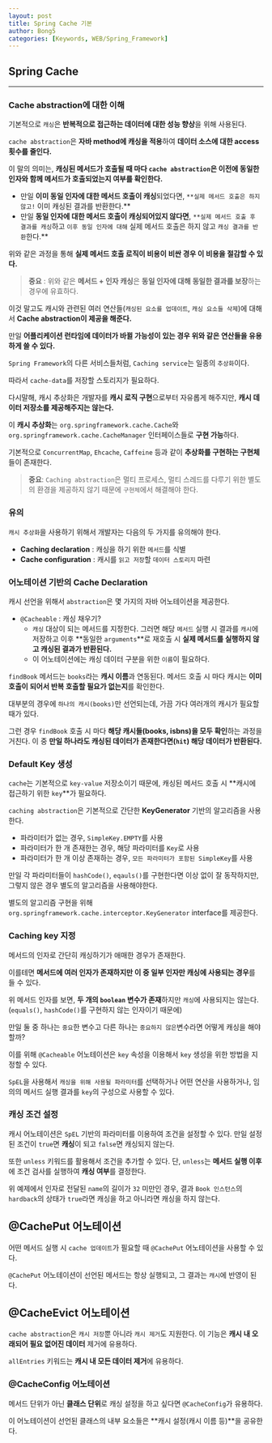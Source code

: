 ```yaml
---
layout: post
title: Spring Cache 기본
author: Bong5
categories: [Keywords, WEB/Spring_Framework]
---
```


## Spring Cache



---

### Cache abstraction에 대한 이해

기본적으로 `캐싱`은 **반복적으로 접근하는 데이터에 대한 성능 향상**을 위해 사용된다.

`cache abstraction`은 **자바 method에 캐싱을 적용**하여 **데이터 소스에 대한 access 횟수를 줄인다.**

이 말의 의미는, **캐싱된 메서드가 호출될 때 마다 `cache abstraction`은 이전에 동일한 인자와 함께 메서드가 호출되었는지 여부를 확인한다.**

- 만일 **이미 동일 인자에 대한 메서드 호출이 캐싱**되었다면, `**실제 메서드 호출은 하지 않고!` 이미 캐싱된 결과를 반환한다.**
- 만일 **동일 인자에 대한 메서드 호출이 캐싱되어있지 않다면**, `**실제 메서드 호출 후 결과를 캐싱`하고 `이후 동일 인자에 대해` 실제 메서드 호출은 하지 않고 `캐싱 결과를 반환`한다.**

위와 같은 과정을 통해 **실제 메서드 호출 로직이 비용이 비싼 경우 이 비용을 절감할 수 있다.**

> **중요** : 위와 같은 **메서드 + 인자 캐싱**은 **동일 인자에 대해 동일한 결과를 보장**하는 경우에 유효하다.
>

이것 말고도 캐시와 관련된 여러 연산들(`캐싱된 요소를 업데이트`, `캐싱 요소들 삭제`)에 대해서 **Cache abstraction이 제공을 해준다.**

만일 **어플리케이션 런타임에 데이터가 바뀔 가능성이 있는 경우 위와 같은 연산들을 유용하게 쓸 수 있다.**

`Spring Framework`의 다른 서비스들처럼, `Caching service`는 일종의 `추상화`이다.

따라서 `cache-data`를 저장할 스토리지가 필요하다.

다시말해, 캐시 추상화은 개발자를 **캐시 로직 구현**으로부터 자유롭게 해주지만, **캐시 데이터 저장소를 제공해주지는 않는다.**

이 **캐시 추상화**는 `org.springframework.cache.Cache`와 `org.springframework.cache.CacheManager` 인터페이스들로 **구현 가능**하다.

기본적으로 `ConcurrentMap`, `Ehcache`, `Caffeine` 등과 같이 **추상화를 구현하는 구현체**들이 존재한다.

> **중요**: `Caching abstraction`은 멀티 프로세스, 멀티 스레드를 다루기 위한 별도의 환경을 제공하지 않기 때문에 `구현체`에서 해결해야 한다.
>

### 유의

`캐시 추상화`을 사용하기 위해서 개발자는 다음의 두 가지를 유의해야 한다.

- **Caching declaration** : 캐싱을 하기 위한 `메서드`를 식별
- **Cache configuration** : 캐시를 `읽고 저장`할 `데이터 스토리지` 마련

### 어노테이션 기반의 Cache Declaration

캐시 선언을 위해서 `abstraction`은 몇 가지의 자바 어노테이션을 제공한다.

- `@Cacheable` : 캐싱 채우기?
    - `캐싱` 대상이 되는 메서드를 지정한다. 그러면 해당 `메서드` 실행 시 결과를 `캐시`에 저장하고 이후 **동일한 `arguments`**로 재호출 시 **실제 메서드를 실행하지 않고 캐싱된 결과가 반환된다.**
    - 이 어노테이션에는 캐싱 데이터 구분을 위한 `이름`이 필요하다.

<script src="https://gist.github.com/BongHoLee/bcdeecddf1d4d8cbdbae84acb40c2be5.js"></script>

`findBook` 메서드는 `books`라는 **캐시 이름**과 연동된다. 메서드 호출 시 마다 캐시는 **이미 호출이 되어서 반복 호출할 필요가 없는지**를 확인한다.

대부분의 경우에 `하나의 캐시(books)`만 선언되는데, 가끔 가다 여러개의 캐시가 필요할 때가 있다.

그런 경우 `findBook` 호출 시 마다 **해당 캐시들(books, isbns)을 모두 확인**하는 과정을 거친다. 이 중 **만일 하나라도 캐싱된 데이터가 존재한다면(`hit`) 해당 데이터가 반환된다.**

### Default Key 생성

`cache`는 기본적으로 `key-value` 저장소이기 때문에, 캐싱된 메서드 호출 시 **캐시에 접근하기 위한 `key`**가 필요하다.

`caching abstraction`은 기본적으로 간단한 **KeyGenerator** 기반의 알고리즘을 사용한다.

- 파라미터가 없는 경우, `SimpleKey.EMPTY`를 사용
- 파라미터가 한 개 존재한는 경우, 해당 파라미터를 `Key`로 사용
- 파라미터가 한 개 이상 존재하는 경우, `모든 파라미터가 포함된 SimpleKey`를 사용

만일 각 파라미터들이 `hashCode()`, `eqauls()`를 구현한다면 이상 없이 잘 동작하지만, 그렇지 않은 경우 별도의 알고리즘을 사용해야한다.

별도의 알고리즘 구현을 위해 `org.springframework.cache.interceptor.KeyGenerator` interface를 제공한다.

### Caching key 지정

메서드의 인자로 간단히 캐싱하기가 애매한 경우가 존재한다.

이를테면 **메서드에 여러 인자가 존재하지만 이 중 일부 인자만 캐싱에 사용되는 경우**를 들 수 있다.

<script src="https://gist.github.com/BongHoLee/72954428f5a798cf66b9263e41fd8a3a.js"></script>

위 메서드 인자를 보면, **두 개의 `boolean` 변수가 존재**하지만 `캐싱`에 사용되지는 않는다. (`equals()`, `hashCode()`를 구현하지 않는 인자이기 때문에)

만일 둘 중 하나는 `중요`한 변수고 다른 하나는 `중요하지 않은`변수라면 어떻게 캐싱을 해야할까?

이를 위해 `@Cacheable` 어노테이션은 `key` 속성을 이용해서 `key` 생성을 위한 방법을 지정할 수 있다.

`SpEL`을 사용해서 `캐싱을 위해 사용될 파라미터`를 선택하거나 어떤 연산을 사용하거나, 임의의 메서드 실행 결과를 `key`의 구성으로 사용할 수 있다.

<script src="https://gist.github.com/BongHoLee/f947604524f8a5017dda3f208b3fb6ff.js"></script>

### 캐싱 조건 설정

캐시 어노테이션은 `SpEL` 기반의 파라미터를 이용하여 조건을 설정할 수 있다. 만일 설정된 조건이 `true`면 **캐싱**이 되고 `false`면 캐싱되지 않는다.

<script src="https://gist.github.com/BongHoLee/386af96d2390c9623e5dd8cb5283e6ab.js"></script>

또한 `unless` 키워드를 활용해서 조건을 추가할 수 있다. 단, `unless`는 **메서드 실행 이후**에 조건 검사를 실행하여 **캐싱 여부**를 결정한다.

<script src="https://gist.github.com/BongHoLee/334e70b7e88f26acbddea79adc224b69.js"></script>

위 예제에서 인자로 전달된 `name`의 길이가 `32` 미만인 경우, 결과 `Book 인스턴스`의 `hardback`의 상태가 `true`라면 캐싱을 하고 아니라면 캐싱을 하지 않는다.

## @CachePut 어노테이션

어떤 메서드 실행 시 `cache 업데이트`가 필요할 때 `@CachePut` 어노테이션을 사용할 수 있다.

`@CachePut` 어노테이션이 선언된 메서드는 항상 실행되고, 그 결과는 `캐시`에 반영이 된다.

<script src="https://gist.github.com/BongHoLee/47c2877af3e976feecaf876c3b12bea1.js"></script>

## @CacheEvict 어노테이션

`cache abstraction`은 `캐시 저장`뿐 아니라 `캐시 제거`도 지원한다. 이 기능은 **캐시 내 오래되어 필요 없어진 데이터** 제거에 유용하다.

<script src="https://gist.github.com/BongHoLee/3ca00d67ed52179e9f526793fae47180.js"></script>

`allEntries` 키워드는 **캐시 내 모든 데이터 제거**에 유용하다.

### @CacheConfig 어노테이션

메서드 단위가 아닌 **클래스 단위**로 캐싱 설정을 하고 싶다면 `@CacheConfig`가 유용하다.

이 어노테이션이 선언된 클래스의 내부 요소들은 **캐시 설정(캐시 이름 등)**을 공유한다.

<script src="https://gist.github.com/BongHoLee/b8d108f42dbbdbcb16b781c74d4c5734.js"></script>